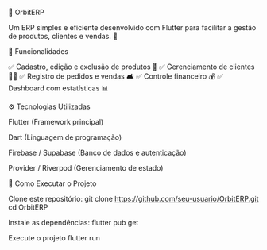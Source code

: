 🌌 OrbitERP

Um ERP simples e eficiente desenvolvido com Flutter para facilitar a gestão de produtos, clientes e vendas. 🚀

📌 Funcionalidades

✅ Cadastro, edição e exclusão de produtos 🛂
✅ Gerenciamento de clientes 🧑‍💼
✅ Registro de pedidos e vendas 🛋️
✅ Controle financeiro 💰
✅ Dashboard com estatísticas 📊

⚙️ Tecnologias Utilizadas

Flutter (Framework principal)

Dart (Linguagem de programação)

Firebase / Supabase (Banco de dados e autenticação)

Provider / Riverpod (Gerenciamento de estado)

🚀 Como Executar o Projeto

Clone este repositório:
  git clone https://github.com/seu-usuario/OrbitERP.git
  cd OrbitERP

Instale as dependências:
  flutter pub get

Execute o projeto
  flutter run

